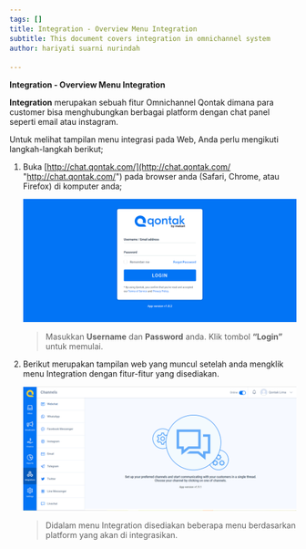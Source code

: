 ```yaml
---
tags: []
title: Integration - Overview Menu Integration
subtitle: This document covers integration in omnichannel system
author: hariyati suarni nurindah

---
```

**Integration - Overview Menu Integration**

**Integration** merupakan sebuah fitur Omnichannel Qontak dimana para customer bisa menghubungkan berbagai platform dengan chat panel seperti email atau instagram.

Untuk melihat tampilan menu integrasi pada Web, Anda perlu mengikuti langkah-langkah berikut;

1. Buka [http://chat.qontak.com/](http://chat.qontak.com/ "http://chat.qontak.com/") pada browser anda (Safari, Chrome, atau Firefox) di komputer anda;

   ![](/uploads/login-qontak-c.png)

   > Masukkan **Username** dan **Password** anda. Klik tombol **“Login”** untuk memulai.
2. Berikut merupakan tampilan web yang muncul setelah anda mengklik menu Integration dengan fitur-fitur yang disediakan.

   ![](/uploads/integrasi.PNG)

   > Didalam menu Integration disediakan beberapa menu berdasarkan platform yang akan di integrasikan.